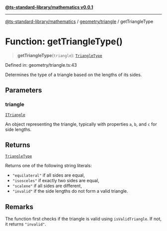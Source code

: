 [**@ts-standard-library/mathematics v0.0.1**](../../../README.md)

***

[@ts-standard-library/mathematics](../../../README.md) / [geometry/triangle](../README.md) / getTriangleType

# Function: getTriangleType()

> **getTriangleType**(`triangle`): [`TriangleType`](../type-aliases/TriangleType.md)

Defined in: geometry/triangle.ts:43

Determines the type of a triangle based on the lengths of its sides.

## Parameters

### triangle

[`ITriangle`](../interfaces/ITriangle.md)

An object representing the triangle, typically with properties `a`, `b`, and `c` for side lengths.

## Returns

[`TriangleType`](../type-aliases/TriangleType.md)

Returns one of the following string literals:
- `"equilateral"` if all sides are equal,
- `"isosceles"` if exactly two sides are equal,
- `"scalene"` if all sides are different,
- `"invalid"` if the side lengths do not form a valid triangle.

## Remarks

The function first checks if the triangle is valid using `isValidTriangle`. If not, it returns `"invalid"`.
